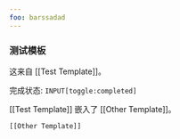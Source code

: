```yaml
---
foo: barssadad
---
```


### 测试模板

这来自 [[Test Template]]。

完成状态: `INPUT[toggle:completed]`

[[Test Template]] 嵌入了 [[Other Template]]。

```meta-bind-embed
[[Other Template]]
```